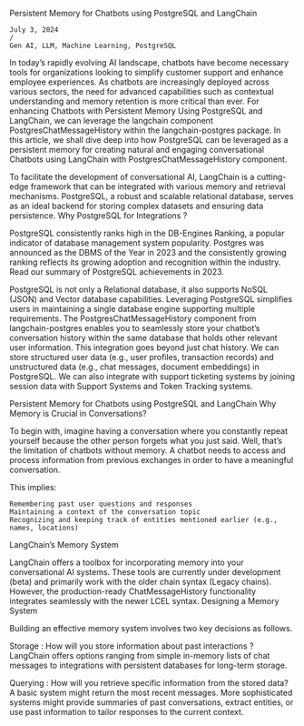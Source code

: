 Persistent Memory for Chatbots using PostgreSQL and LangChain

    July 3, 2024
    /
    Gen AI, LLM, Machine Learning, PostgreSQL

In today’s rapidly evolving AI landscape, chatbots have become necessary tools for organizations looking to simplify customer support and enhance employee experiences. As chatbots are increasingly deployed across various sectors, the need for advanced capabilities such as contextual understanding and memory retention is more critical than ever. For enhancing Chatbots with Persistent Memory Using PostgreSQL and LangChain, we can leverage the langchain component PostgresChatMessageHistory within the langchain-postgres package. In this article, we shall dive deep into how PostgreSQL can be leveraged as a persistent memory for creating natural and engaging conversational Chatbots using LangChain with PostgresChatMessageHistory component.

To facilitate the development of conversational AI, LangChain is a cutting-edge framework that can be integrated with various memory and retrieval mechanisms. PostgreSQL, a robust and scalable relational database, serves as an ideal backend for storing complex datasets and ensuring data persistence.
Why PostgreSQL for Integrations ?

PostgreSQL consistently ranks high in the DB-Engines Ranking, a popular indicator of database management system popularity. Postgres was announced as the DBMS of the Year in 2023 and the consistently growing ranking reflects its growing adoption and recognition within the industry. Read our summary of PostgreSQL achievements in 2023.

PostgreSQL is not only a Relational database, it also supports NoSQL (JSON) and Vector database capabilities. Leveraging PostgreSQL simplifies users in maintaining a single database engine supporting multiple requirements. The PostgresChatMessageHistory component from langchain-postgres enables you to seamlessly store your chatbot’s conversation history within the same database that holds other relevant user information. This integration goes beyond just chat history. We can store structured user data (e.g., user profiles, transaction records) and unstructured data (e.g., chat messages, document embeddings) in PostgreSQL. We can also integrate with support ticketing systems by joining session data with Support Systems and Token Tracking systems.

Persistent Memory for Chatbots using PostgreSQL and LangChain
Why Memory is Crucial in Conversations?

To begin with, imagine having a conversation where you constantly repeat yourself because the other person forgets what you just said. Well, that’s the limitation of chatbots without memory. A chatbot needs to access and process information from previous exchanges in order to have a meaningful conversation.

This implies:

    Remembering past user questions and responses
    Maintaining a context of the conversation topic
    Recognizing and keeping track of entities mentioned earlier (e.g., names, locations)

LangChain’s Memory System

LangChain offers a toolbox for incorporating memory into your conversational AI systems. These tools are currently under development (beta) and primarily work with the older chain syntax (Legacy chains). However, the production-ready ChatMessageHistory functionality integrates seamlessly with the newer LCEL syntax.
Designing a Memory System

Building an effective memory system involves two key decisions as follows.

Storage : How will you store information about past interactions ?
LangChain offers options ranging from simple in-memory lists of chat messages to integrations with persistent databases for long-term storage.

Querying : How will you retrieve specific information from the stored data?
A basic system might return the most recent messages. More sophisticated systems might provide summaries of past conversations, extract entities, or use past information to tailor responses to the current context.
